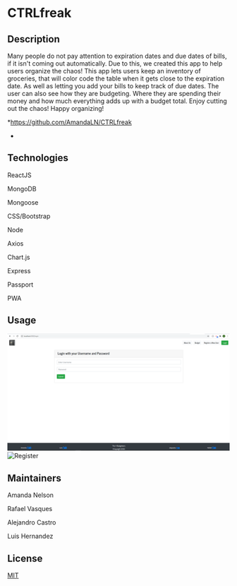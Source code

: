 # CTRLfreak

## Description
Many people do not pay attention to expiration dates and due dates of bills, if it isn't coming out automatically. Due to this, we created this app to help users organize the chaos! This app lets users keep an inventory of groceries, that will color code the table when it gets close to the expiration date. As well as letting you add your bills to keep track of due dates. The user can also see how they are budgeting. Where they are spending their money and how much everything adds up with a budget total. Enjoy cutting out the chaos! Happy organizing! 

*https://github.com/AmandaLN/CTRLfreak

*

## Technologies

ReactJS

MongoDB

Mongoose

CSS/Bootstrap

Node

Axios

Chart.js

Express

Passport

PWA

## Usage
![Login](./client/public/assets/images/login2.png)
![Register](./client/public/assets/images/regiser.png)
![]()
![]()
![]()

## Maintainers
Amanda Nelson

Rafael Vasques

Alejandro Castro

Luis Hernandez

## License
[MIT](https://choosealicense.com/licenses/mit/)
